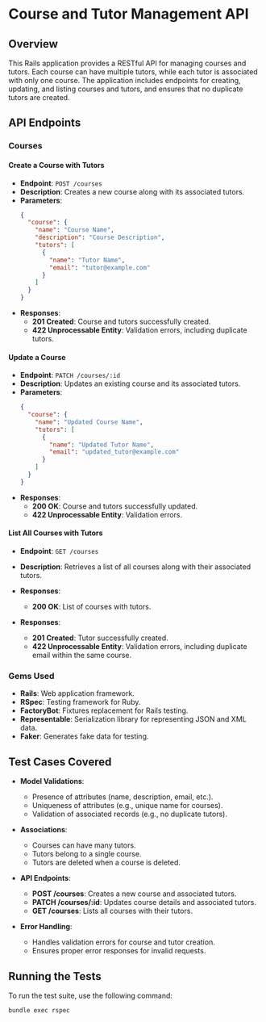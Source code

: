 # Course and Tutor Management API

## Overview

This Rails application provides a RESTful API for managing courses and tutors. Each course can have multiple tutors, while each tutor is associated with only one course. The application includes endpoints for creating, updating, and listing courses and tutors, and ensures that no duplicate tutors are created.

## API Endpoints

### Courses

#### Create a Course with Tutors

- **Endpoint**: `POST /courses`
- **Description**: Creates a new course along with its associated tutors.
- **Parameters**:
  ```json
  {
    "course": {
      "name": "Course Name",
      "description": "Course Description",
      "tutors": [
        {
          "name": "Tutor Name",
          "email": "tutor@example.com"
        }
      ]
    }
  }
  ```
- **Responses**:
  - **201 Created**: Course and tutors successfully created.
  - **422 Unprocessable Entity**: Validation errors, including duplicate tutors.

#### Update a Course

- **Endpoint**: `PATCH /courses/:id`
- **Description**: Updates an existing course and its associated tutors.
- **Parameters**:
  ```json
  {
    "course": {
      "name": "Updated Course Name",
      "tutors": [
        {
          "name": "Updated Tutor Name",
          "email": "updated_tutor@example.com"
        }
      ]
    }
  }
  ```
- **Responses**:
  - **200 OK**: Course and tutors successfully updated.
  - **422 Unprocessable Entity**: Validation errors.

#### List All Courses with Tutors

- **Endpoint**: `GET /courses`
- **Description**: Retrieves a list of all courses along with their associated tutors.
- **Responses**:
  - **200 OK**: List of courses with tutors.

- **Responses**:
  - **201 Created**: Tutor successfully created.
  - **422 Unprocessable Entity**: Validation errors, including duplicate email within the same course.

### Gems Used

- **Rails**: Web application framework.
- **RSpec**: Testing framework for Ruby.
- **FactoryBot**: Fixtures replacement for Rails testing.
- **Representable**: Serialization library for representing JSON and XML data.
- **Faker**: Generates fake data for testing.

## Test Cases Covered

- **Model Validations**:
  - Presence of attributes (name, description, email, etc.).
  - Uniqueness of attributes (e.g., unique name for courses).
  - Validation of associated records (e.g., no duplicate tutors).
  
- **Associations**:
  - Courses can have many tutors.
  - Tutors belong to a single course.
  - Tutors are deleted when a course is deleted.

- **API Endpoints**:
  - **POST /courses**: Creates a new course and associated tutors.
  - **PATCH /courses/:id**: Updates course details and associated tutors.
  - **GET /courses**: Lists all courses with their tutors.
  
- **Error Handling**:
  - Handles validation errors for course and tutor creation.
  - Ensures proper error responses for invalid requests.

## Running the Tests

To run the test suite, use the following command:

```bash
bundle exec rspec
```
